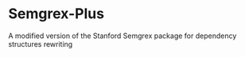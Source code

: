 # Semgrex-Plus
A modified version of the Stanford Semgrex package for dependency structures rewriting
